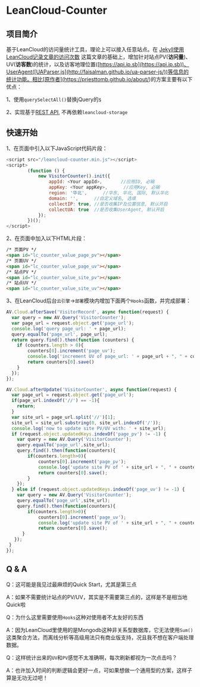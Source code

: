 # LeanCloud-Counter

## 项目简介
基于LeanCloud的访问量统计工具，理论上可以接入任意站点。在 [Jekyll使用LeanCloud记录文章的访问次数](https://priesttomb.github.io/%E6%97%A5%E5%B8%B8/2017/11/06/jekyll%E4%BD%BF%E7%94%A8LeanCloud%E8%AE%B0%E5%BD%95%E6%96%87%E7%AB%A0%E7%9A%84%E8%AE%BF%E9%97%AE%E6%AC%A1%E6%95%B0/) 这篇文章的基础上，增加针对站点PV(**访问量**)、UV(**访客数**)的统计，以及访客地理位置([https://api.ip.sb](https://api.ip.sb))、UserAgent([UAParser.js](http://faisalman.github.io/ua-parser-js/))等信息的统计功能。相比[原作者](<https://priesttomb.github.io/about/>)的方案主要有以下优点：

1、使用`querySelectAll()`替换jQuery的`$`

2、实现基于[REST API](https://leancloud.cn/docs/rest_api.html), 不再依赖`leancloud-storage`

##  快速开始
1、在页面中引入以下JavaScript代码片段：
```JavaScript
<script src="/leancloud-counter.min.js"></script>
<script>
        (function () {
            new VisitorCounter().init({
                appId: <Your appId>,       //应用ID, 必输
                appKey: <Your appKey>,      //应用Key, 必输
                region: '华北',      //华东, 华北, 国际, 默认华北
                domain: '',      //自定义域名, 选填
                collectIP: true, //是否收集IP及位置信息, 默认开启
                collectUA: true  //是否收集UserAgent, 默认开启
            });
        })();
</script>
```

2、在页面中加入以下HTML片段：
```HTML
/* 页面PV */
<span id="lc_counter_value_page_pv"></span>
/* 页面UV */
<span id="lc_counter_value_page_uv"></span>
/* 站点PV */
<span id="lc_counter_value_site_pv"></span>
/* 站点UV */
<span id="lc_counter_value_site_uv"></span>

```

3、在LeanCloud后台`云引擎`->`部署`模块内增加下面两个`Hooks`函数，并完成部署：

```JavaScript
AV.Cloud.afterSave('VisitorRecord', async function(request) {
  var query = new AV.Query('VisitorCounter');
  var page_url = request.object.get('page_url');
  console.log('query page_url: ' + page_url);
  query.equalTo('page_url', page_url);
  return query.find().then(function (counters) {
  	if (counters.length > 0){
    	counters[0].increment('page_uv');
    	console.log('increment UV of page_url: ' + page_url + ", " + counters[0].get('page_pv'));
    	return counters[0].save()
    }
  });
});

AV.Cloud.afterUpdate('VisitorCounter', async function(request) {
  var page_url = request.object.get('page_url');
  if(page_url.indexOf('//') == -1){
    return;
  }
  var site_url = page_url.split('//')[1];
  site_url = site_url.substring(0, site_url.indexOf('/'));
  console.log('now to update site PV/UV with: ' + site_url);
  if (request.object.updatedKeys.indexOf('page_pv') != -1) {
    var query = new AV.Query('VisitorCounter');
    query.equalTo('page_url',site_url);
    query.find().then(function(counters){
        if(counters.length>0){
            counters[0].increment('page_pv');
            console.log('update site PV of ' + site_url + ", " + counters[0].get('page_pv'));
            return counters[0].save();
        }
    });
  } else if (request.object.updatedKeys.indexOf('page_uv') != -1) {
    var query = new AV.Query('VisitorCounter');
    query.equalTo('page_url',site_url);
    query.find().then(function(counters){
        if(counters.length>0){
            counters[0].increment('page_uv');
            console.log('update site PV of ' + site_url + ", " + counters[0].get('page_uv'));
            return counters[0].save();
      }
   });
 }
});
```

## Q & A

Q：这可能是我见过最麻烦的Quick Start，尤其是第三点

A：如果不需要统计站点的PV/UV，其实是不需要第三点的，这样是不是相当地Quick啦



Q：为什么这里需要使用`Hooks`这种对使用者不太友好的东西

A：因为LeanCloud里使用的是Mongodb这种非关系型数据库，它无法使用`Sum()`这类聚合方法，而离线分析等高级用法只有商业版支持，况且我不想在客户端处理数据。



Q：这样统计出来的`UV`和`PV`感觉不太准确啊，每次刷新都视为一次点击吗？

A：也许加入时间的判断逻辑会更好一点，可如果想做一个通用型的方案，这样子算是无功无过吧！


